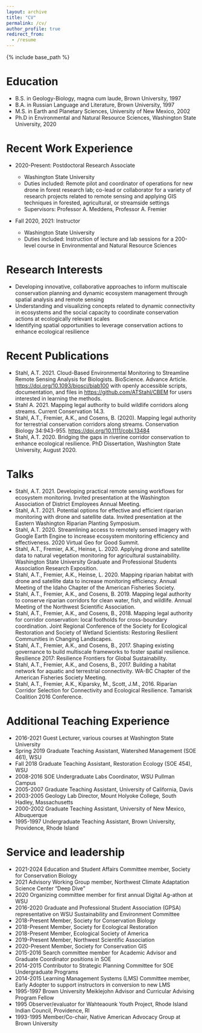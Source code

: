 ```yaml
---
layout: archive
title: "CV"
permalink: /cv/
author_profile: true
redirect_from:
  - /resume
---
```


{% include base_path %}

Education
======
* B.S. in Geology-Biology, magna cum laude, Brown University, 1997
* B.A. in Russian Language and Literature, Brown University, 1997
* M.S. in Earth and Planetary Sciences, University of New Mexico, 2002
* Ph.D in Environmental and Natural Resource Sciences, Washington State University, 2020

Recent Work Experience
======
* 2020-Present: Postdoctoral Research Associate
  * Washington State University
  * Duties included: Remote pilot and coordinator of operations for new drone in forest research lab; co-lead or collaborator for a variety of research projects related to remote sensing and applying GIS techniques in forested, agricultural, or streamside settings
  * Supervisors: Professor A. Meddens, Professor A. Fremier

* Fall 2020, 2021: Instructor
  * Washington State University
  * Duties included: Instruction of lecture and lab sessions for a 200-level course in Environmental and Natural Resource Sciences


Research Interests
======
* Developing innovative, collaborative approaches to inform multiscale conservation planning and dynamic ecosystem management through spatial analysis and remote sensing
* Understanding and visualizing concepts related to dynamic connectivity in ecosystems and the social capacity to coordinate conservation actions at ecologically relevant scales  
* Identifying spatial opportunities to leverage conservation actions to enhance ecological resilience


Recent Publications
======
* Stahl, A.T. 2021. Cloud-Based Environmental Monitoring to Streamline Remote Sensing Analysis for Biologists. BioScience. Advance Article. <a href="https://doi.org/10.1093/biosci/biab100">https://doi.org/10.1093/biosci/biab100</a> with openly accessible scripts, documentation, and files in <a href="https://github.com/ATStahl/CBEM">https://github.com/ATStahl/CBEM</a> for users interested in learning the methods.
* Stahl A. 2021. Mapping legal authority to build wildlife corridors along streams. Current Conservation 14.3.
* Stahl, A.T., Fremier, A.K., and Cosens, B. (2020). Mapping legal authority for terrestrial conservation corridors along streams. Conservation Biology 34:943-955. <a href="https://doi.org/10.1111/cobi.13484">https://doi.org/10.1111/cobi.13484</a>
* Stahl, A.T. 2020. Bridging the gaps in riverine corridor conservation to enhance ecological resilience. PhD Dissertation, Washington State University, August 2020.


Talks
======
* Stahl, A.T. 2021. Developing practical remote sensing workflows for ecosystem monitoring. Invited presentation at the Washington Association of District Employees Annual Meeting.
* Stahl, A.T. 2021. Potential options for effective and efficient riparian monitoring with drone and satellite data. Invited presentation at the Eastern Washington Riparian Planting Symposium.
* Stahl, A.T. 2020. Streamlining access to remotely sensed imagery with Google Earth Engine to increase ecosystem monitoring efficiency and effectiveness. 2020 Virtual Geo for Good Summit.
* Stahl, A.T., Fremier, A.K., Heinse, L. 2020. Applying drone and satellite data to natural vegetation monitoring for agricultural sustainability. Washington State University Graduate and Professional Students Association Research Exposition.
* Stahl, A.T., Fremier, A.K., Heinse, L. 2020. Mapping riparian habitat with drone and satellite data to increase monitoring efficiency. Annual Meeting of the Idaho Chapter of the American Fisheries Society.
* Stahl, A.T., Fremier, A.K., and Cosens, B. 2019. Mapping legal authority to conserve riparian corridors for clean water, fish, and wildlife. Annual Meeting of the Northwest Scientific Association.
* Stahl, A.T., Fremier, A.K., and Cosens, B., 2018. Mapping legal authority for corridor conservation: local footholds for cross-boundary coordination. Joint Regional Conference of the Society for Ecological Restoration and Society of Wetland Scientists: Restoring Resilient Communities in Changing Landscapes.
* Stahl, A.T., Fremier, A.K., and Cosens, B., 2017. Shaping existing governance to build multiscale frameworks to foster spatial resilience. Resilience 2017: Resilience Frontiers for Global Sustainability.
* Stahl, A.T., Fremier, A.K., and Cosens, B., 2017. Building a habitat network for aquatic and terrestrial connectivity. WA-BC Chapter of the American Fisheries Society Meeting.
* Stahl, A.T., Fremier, A.K., Kiparsky, M., Scott, J.M., 2016. Riparian Corridor Selection for Connectivity and Ecological Resilience. Tamarisk Coalition 2016 Conference.


Additional Teaching Experience
======
* 2016-2021	  Guest Lecturer, various courses at Washington State University
* Spring 2019	Graduate Teaching Assistant, Watershed Management (SOE 461), WSU
* Fall 2018	  Graduate Teaching Assistant, Restoration Ecology (SOE 454), WSU
* 2008-2016 	SOE Undergraduate Labs Coordinator, WSU Pullman Campus
* 2005-2007	  Graduate Teaching Assistant, University of California, Davis
* 2003-2005 	Geology Lab Director, Mount Holyoke College, South Hadley, Massachusetts 	
* 2000-2002 	Graduate Teaching Assistant, University of New Mexico, Albuquerque
* 1995-1997 	Undergraduate Teaching Assistant, Brown University, Providence, Rhode Island



Service and leadership
======
* 2021-2024	  Education and Student Affairs Committee member, Society for Conservation Biology
* 2021	      Advisory Working Group member, Northwest Climate Adaptation Science Center “Deep Dive”
* 2020	      Organizing committee member for first annual Digital Ag-athon at WSU
* 2016-2020	  Graduate and Professional Student Association (GPSA) representative on WSU Sustainability and Environment Committee
* 2018-Present	Member, Society for Conservation Biology
* 2018-Present	Member, Society for Ecological Restoration
* 2018-Present	Member, Ecological Society of America
* 2019-Present	Member, Northwest Scientific Association
* 2020-Present	Member, Society for Conservation GIS
* 2015-2016	  Search committee member for Academic Advisor and Graduate Coordinator positions in SOE
* 2014-2015	  Contributor to Strategic Planning Committee for SOE Undergraduate Programs
* 2014-2015	  Learning Management Systems (LMS) Committee member, Early Adopter to support instructors in conversion to new LMS
* 1995-1997 	Brown University Meiklejohn Advisor and Curricular Advising Program Fellow
* 1995 		    Observer/evaluator for Wahteaounk Youth Project, Rhode Island Indian Council, Providence, RI
* 1993-1995 	Member/Co-chair, Native American Advocacy Group at Brown University
